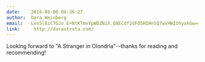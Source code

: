 ```yaml
---
date:    2014-08-06 04:36:27
author:  Dara Weinberg
email:   Lvn5l8iC7GJo.E+NtKTmvYpWDZNiX.Q8ECdf2dFO5HIHnSQ7wxHWIOhyakGw==
link:     http://darastrata.com/
---
```


Looking forward to "A Stranger in Olondria"--thanks for reading and recommending!
